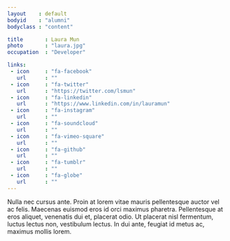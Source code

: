 ```yaml
---
layout    : default
bodyid    : "alumni"
bodyclass : "content"

title       : Laura Mun
photo       : "laura.jpg"
occupation  : "Developer"

links:
 - icon     : "fa-facebook"
   url      : ""
 - icon     : "fa-twitter"
   url      : "https://twitter.com/lsmun"
 - icon     : "fa-linkedin"
   url      : "https://www.linkedin.com/in/lauramun"
 - icon     : "fa-instagram"
   url      : ""
 - icon     : "fa-soundcloud"
   url      : ""
 - icon     : "fa-vimeo-square"
   url      : ""
 - icon     : "fa-github"
   url      : ""
 - icon     : "fa-tumblr"
   url      : ""
 - icon     : "fa-globe"
   url      : ""
---
```


Nulla nec cursus ante. Proin at lorem vitae mauris pellentesque auctor vel ac felis. Maecenas euismod eros id orci maximus pharetra. Pellentesque at eros aliquet, venenatis dui et, placerat odio. Ut placerat nisl fermentum, luctus lectus non, vestibulum lectus. In dui ante, feugiat id metus ac, maximus mollis lorem.